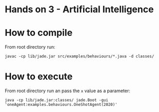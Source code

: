 
# Hands on 3 - Artificial Intelligence

# How to compile
From root directory run:

```shell
javac -cp lib/jade.jar src/examples/behaviours/*.java -d classes/
```

# How to execute
From root directory run an pass the `x` value as a parameter:
```shell
java -cp lib/jade.jar:classes/ jade.Boot -gui 'oneAgent:examples.behaviours.OneShotAgent(2020)'
```